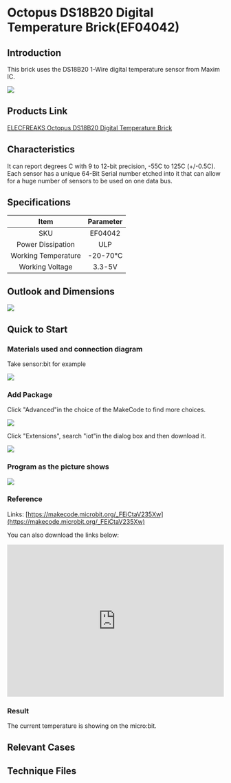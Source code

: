 # Octopus DS18B20 Digital Temperature Brick(EF04042) 

## Introduction

This brick uses the DS18B20 1-Wire digital temperature sensor from Maxim IC.

 ![](./images/c8DrDnH.jpg)


## Products Link

[ELECFREAKS Octopus DS18B20 Digital Temperature Brick](https://www.elecfreaks.com/octopus-ds18b20-digital-temperature-brick.html)

## Characteristics

 It can report degrees C with 9 to 12-bit precision, -55C to 125C (+/-0.5C). Each sensor has a unique 64-Bit Serial number etched into it that can allow for a huge number of sensors to be used on one data bus. 

## Specifications


Item | Parameter 
:-: | :-: 
SKU|EF04042
Power Dissipation|ULP
Working Temperature|-20-70℃
Working Voltage|3.3-5V

## Outlook and Dimensions

 ![](./images/Bc8O78l.jpg)

## Quick to Start


### Materials used and connection diagram

Take sensor:bit for example

 ![](./images/Sc5JwUT.png)

### Add Package

 Click "Advanced"in the choice of the MakeCode to find more choices.

 ![](./images/smtcNoB.png)

Click "Extensions", search "iot"in the dialog box and then download it.

 ![](./images/qChMeYd.png)

### Program as the picture shows

 ![](./images/kO6z0oE.png)

### Reference

Links: [https://makecode.microbit.org/_FEiCtaV235Xw](https://makecode.microbit.org/_FEiCtaV235Xw)

You can also download the links below:

<div style="position:relative;height:0;padding-bottom:70%;overflow:hidden;"><iframe style="position:absolute;top:0;left:0;width:100%;height:100%;" src="https://makecode.microbit.org/#pub:_FEiCtaV235Xw" frameborder="0" sandbox="allow-popups allow-forms allow-scripts allow-same-origin"></iframe></div>  


### Result
 The current temperature is showing on the micro:bit.

## Relevant Cases


## Technique Files

